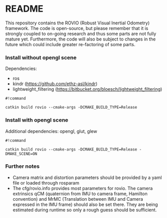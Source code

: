 # README #

This repository contains the ROVIO (Robust Visual Inertial Odometry) framework. The code is open-source, but please remember that it is strongly coupled to on-going research and thus some parts are not fully mature yet. Furthermore, the code will also be subject to changes in the future which could include greater re-factoring of some parts.

### Install without opengl scene ###
Dependencies:
* ros
* kindr (https://github.com/ethz-asl/kindr)
* lightweight_filtering (https://bitbucket.org/bloesch/lightweight_filtering)

```
#!command

catkin build rovio --cmake-args -DCMAKE_BUILD_TYPE=Release
```

### Install with opengl scene ###
Additional dependencies: opengl, glut, glew
```
#!command

catkin build rovio --cmake-args -DCMAKE_BUILD_TYPE=Release -DMAKE_SCENE=ON
```


### Further notes ###
* Camera matrix and distortion parameters should be provided by a yaml file or loaded through rosparam
* The cfg/rovio.info provides most parameters for rovio. The camera extrinsics qCM (quaternion from IMU to camera frame, Hamilton convention) and MrMC (Translation between IMU and Camera expressed in the IMU frame) should also be set there. They are being estimated during runtime so only a rough guess should be sufficient.

